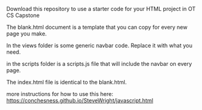 Download this repository to use a starter code for your HTML project in OT CS Capstone

The blank.html document is a template that you can copy for every new page you make.

In the views folder is some generic navbar code.  Replace it with what you need.

in the scripts folder is a scripts.js file that will include the navbar on every page.

The index.html file is identical to the blank.html.

more instructions for how to use this here:
https://conchesness.github.io/SteveWright/javascript.html